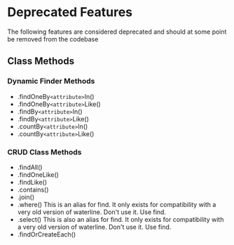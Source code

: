 # Deprecated Features
The following features are considered deprecated and should at some point be removed from the codebase

## Class Methods

### Dynamic Finder Methods

- .findOneBy`<attribute>`In()
- .findOneBy`<attribute>`Like()
- .findBy`<attribute>`In()
- .findBy`<attribute>`Like() 
- .countBy`<attribute>`In()
- .countBy`<attribute>`Like()

### CRUD Class Methods
- .findAll()
- .findOneLike()
- .findLike()
- .contains()
- .join()
- .where() This is an alias for find.  It only exists for compatibility with a very old version of waterline.  Don't use it.  Use find.  
- .select() This is also an alias for find.  It only exists for compatibility with a very old version of waterline.  Don't use it.  Use find. 
 - .findOrCreateEach()

